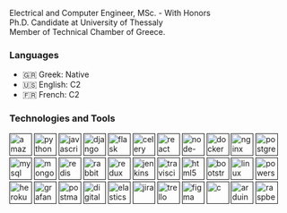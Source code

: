 Electrical and Computer Engineer, MSc. - With Honors  <br />
Ph.D. Candidate at University of Thessaly  <br />
Member of Technical Chamber of Greece. <br />

<!-- <img align="right" alt="GIF" width="250" height="150" src="https://github.githubassets.com/images/modules/profile/profile-joined-github-dark.svg" /> -->

### **Languages**

- 🇬🇷 Greek: Native
- 🇺🇸 English: C2
- 🇫🇷 French: C2

### **Technologies and Tools**
[<img src='https://cdn.jsdelivr.net/npm/simple-icons@3.0.1/icons/amazonaws.svg' alt='amazonaws' height='40'>]( )  [<img src='https://cdn.jsdelivr.net/npm/simple-icons@3.0.1/icons/python.svg' alt='python' height='40'>]( )  [<img src='https://cdn.jsdelivr.net/npm/simple-icons@3.0.1/icons/javascript.svg' alt='javascript' height='40'>]( )  [<img src='https://cdn.jsdelivr.net/npm/simple-icons@3.0.1/icons/django.svg' alt='django' height='40'>]( )  [<img src='https://cdn.jsdelivr.net/npm/simple-icons@3.0.1/icons/flask.svg' alt='flask' height='40'>]( )  [<img src='https://cdn.jsdelivr.net/npm/simple-icons@3.0.1/icons/celery.svg' alt='celery' height='40'>](  ) [<img src='https://cdn.jsdelivr.net/npm/simple-icons@3.0.1/icons/react.svg' alt='react' height='40'>]( )  [<img src='https://cdn.jsdelivr.net/npm/simple-icons@3.0.1/icons/node-dot-js.svg' alt='node-dot-js' height='40'>]( )  [<img src='https://cdn.jsdelivr.net/npm/simple-icons@3.0.1/icons/docker.svg' alt='docker' height='40'>]( )  [<img src='https://cdn.jsdelivr.net/npm/simple-icons@3.0.1/icons/nginx.svg' alt='nginx' height='40'>]( )  [<img src='https://cdn.jsdelivr.net/npm/simple-icons@3.0.1/icons/postgresql.svg' alt='postgresql' height='40'>]( )  [<img src='https://cdn.jsdelivr.net/npm/simple-icons@3.0.1/icons/mysql.svg' alt='mysql' height='40'>]( )  [<img src='https://cdn.jsdelivr.net/npm/simple-icons@3.0.1/icons/mongodb.svg' alt='mongodb' height='40'>]( )  [<img src='https://cdn.jsdelivr.net/npm/simple-icons@3.0.1/icons/redis.svg' alt='redis' height='40'>]( )  [<img src='https://cdn.jsdelivr.net/npm/simple-icons@3.0.1/icons/rabbitmq.svg' alt='rabbitmq' height='40'>]( )  [<img src='https://cdn.jsdelivr.net/npm/simple-icons@3.0.1/icons/redux.svg' alt='redux' height='40'>]( )  [<img src='https://cdn.jsdelivr.net/npm/simple-icons@3.0.1/icons/jenkins.svg' alt='jenkins' height='40'>]( )  [<img src='https://cdn.jsdelivr.net/npm/simple-icons@3.0.1/icons/travisci.svg' alt='travisci' height='40'>]( ) [<img src='https://cdn.jsdelivr.net/npm/simple-icons@3.0.1/icons/html5.svg' alt='html5' height='40'>]( )  [<img src='https://cdn.jsdelivr.net/npm/simple-icons@3.0.1/icons/bootstrap.svg' alt='bootstrap' height='40'>]( )   [<img src='https://cdn.jsdelivr.net/npm/simple-icons@3.0.1/icons/linux.svg' alt='linux' height='40'>]( ) [<img src='https://cdn.jsdelivr.net/npm/simple-icons@3.0.1/icons/powershell.svg' alt='powershell' height='40'>]( )   [<img src='https://cdn.jsdelivr.net/npm/simple-icons@3.0.1/icons/heroku.svg' alt='heroku' height='40'>]( )  [<img src='https://cdn.jsdelivr.net/npm/simple-icons@3.0.1/icons/grafana.svg' alt='grafana' height='40'>]( )  [<img src='https://cdn.jsdelivr.net/npm/simple-icons@3.0.1/icons/postman.svg' alt='postman' height='40'>]( )  [<img src='https://cdn.jsdelivr.net/npm/simple-icons@3.0.1/icons/digitalocean.svg' alt='digitalocean' height='40'>]( )  [<img src='https://cdn.jsdelivr.net/npm/simple-icons@3.0.1/icons/elasticsearch.svg' alt='elasticsearch' height='40'>]( )  [<img src='https://cdn.jsdelivr.net/npm/simple-icons@3.0.1/icons/jira.svg' alt='jira' height='40'>]( )  [<img src='https://cdn.jsdelivr.net/npm/simple-icons@3.0.1/icons/trello.svg' alt='trello' height='40'>]( )   [<img src='https://cdn.jsdelivr.net/npm/simple-icons@3.0.1/icons/figma.svg' alt='figma' height='40'>]( )  [<img src='https://cdn.jsdelivr.net/npm/simple-icons@3.0.1/icons/c.svg' alt='c' height='40'>]( )  [<img src='https://cdn.jsdelivr.net/npm/simple-icons@3.0.1/icons/arduino.svg' alt='arduino' height='40'>]( )  [<img src='https://cdn.jsdelivr.net/npm/simple-icons@3.0.1/icons/raspberrypi.svg' alt='raspberrypi' height='40'>]( )  
